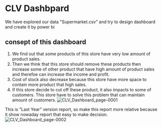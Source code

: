 # CLV Dashbpard
 We have explored our data "Supermarket.csv" and try to design dashboard and create it by power bi
 ## consept of this dashboard
 1. We find out that some products of this store have very low amount of product sales.
 2. Then we think that this store should remove these products then increase some of other product that have high amount of product sales and therefoe can increase the income and profit.
 3. Cost of stock also decrease because this store have more space to contain more product that high sales.
 4. If this store decide to cut off these product, it also impacts to some of customers. This store have to solve this problem that can maintain amount of customers.
![CLV_Dashboard_page-0001](https://user-images.githubusercontent.com/95345008/147776044-32d3c73f-c303-46a4-80ba-51026f755993.jpg)

This is "Last Year" version report, so make this report more relative because it show nowaday report that easy to make decision.
![CLV_Dashboard_page-0002](https://user-images.githubusercontent.com/95345008/147776051-4ce548a3-72c8-41b1-9d6c-e2227cf886b4.jpg)

